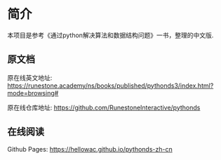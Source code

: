 # 简介

本项目是参考《通过python解决算法和数据结构问题》一书，整理的中文版.

## 原文档

原在线英文地址: https://runestone.academy/ns/books/published/pythonds3/index.html?mode=browsing#

原在线仓库地址: https://github.com/RunestoneInteractive/pythonds


## 在线阅读

Github Pages: <https://hellowac.github.io/pythonds-zh-cn>